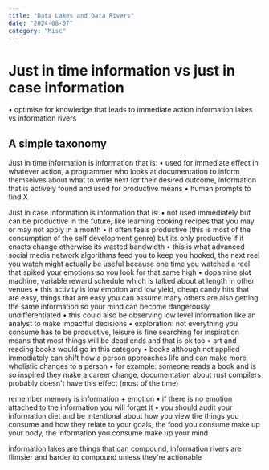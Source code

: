 ```yaml
---
title: "Data Lakes and Data Rivers"
date: "2024-08-07"
category: "Misc"
---
```

# Just in time information vs just in case information
 • optimise for knowledge that leads to immediate action
information lakes vs information rivers

## A simple taxonomy
Just in time information is information that is:
 • used for immediate effect in whatever action, a programmer who looks at documentation to inform themselves about what to write next for their desired outcome, information that is actively found and used for productive means
   • human prompts to find X

Just in case information is information that is:
 • not used immediately but can be productive in the future, like learning cooking recipes that you may or may not apply in a month
   • it often feels productive (this is most of the consumption of the self development genre) but its only productive if it enacts change otherwise its wasted bandwidth
   • this is what advanced social media network algorithms feed you to keep you hooked, the next reel you watch might actually be useful because one time you watched a reel that spiked your emotions so you look for that same high
     • dopamine slot machine, variable reward schedule which is talked about at length in other venues
     • this activity is low emotion and low yield, cheap candy hits that are easy, things that are easy you can assume many others are also getting the same information so your mind can become dangerously undifferentiated
   • this could also be observing low level information like an analyst to make impactful decisions
 • exploration: not everything you consume has to be productive, leisure is fine searching for inspiration means that most things will be dead ends and that is ok too
   • art and reading books would go in this category
     • books although not applied immediately can shift how a person approaches life and can make more wholistic changes to a person
       • for example: someone reads a book and is so inspired they make a career change, documentation about rust compilers probably doesn't have this effect (most of the time)

remember memory is information + emotion
 • if there is no emotion attached to the information you will forget it
 • you should audit your information diet and be intentional about how you view the things you consume and how they relate to your goals, the food you consume make up your body, the information you consume make up your mind

information lakes are things that can compound, information rivers are flimsier and harder to compound unless they're actionable
